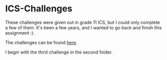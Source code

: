 # ICS-Challenges

These challenges were given out in grade 11 ICS, but I could only complete a few of them. It's been a few years, and I wanted to go back and finish this assignment :).

The challenges can be found [here](https://github.com/mrseidel-classes/archives/tree/master/ICS3U/ICS3U-2016-2017F/Challenges).

I begin with the third challenge in the second folder.
